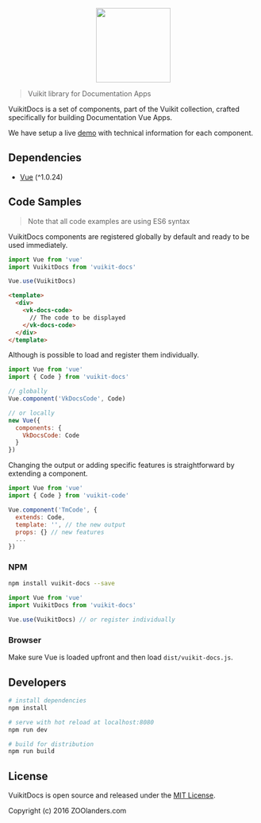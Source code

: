 <p align="center">
  <a href="https://vuikit.github.io/vuikit/#!/alert">
    <img width="150" src="https://cdn.rawgit.com/vuikit/vuikit/master/static/logo-vuikit.svg">
  </a>
</p>

> Vuikit library for Documentation Apps

VuikitDocs is a set of components, part of the Vuikit collection, crafted specifically for
building Documentation Vue Apps.

We have setup a live [demo](http://vuikit.github.io/vuikit-docs) with technical information for each component.

## Dependencies

- [Vue](http://vuejs.org/) (^1.0.24)

## Code Samples
> Note that all code examples are using ES6 syntax

VuikitDocs components are registered globally by default and ready to be used immediately.

```js
import Vue from 'vue'
import VuikitDocs from 'vuikit-docs'

Vue.use(VuikitDocs)
```
```html
<template>
  <div>
    <vk-docs-code>
      // The code to be displayed
    </vk-docs-code>
  </div>
</template>
```

Although is possible to load and register them individually.

```js
import Vue from 'vue'
import { Code } from 'vuikit-docs'

// globally
Vue.component('VkDocsCode', Code)

// or locally
new Vue({
  components: {
    VkDocsCode: Code
  }
})
```

Changing the output or adding specific features is straightforward by extending a component.

```js
import Vue from 'vue'
import { Code } from 'vuikit-code'

Vue.component('TmCode', {
  extends: Code,
  template: '', // the new output
  props: {} // new features
  ...
})
```

### NPM

```bash
npm install vuikit-docs --save
```
```js
import Vue from 'vue'
import VuikitDocs from 'vuikit-docs'

Vue.use(VuikitDocs) // or register individually
```

### Browser

Make sure Vue is loaded upfront and then load `dist/vuikit-docs.js`.

## Developers

``` bash
# install dependencies
npm install

# serve with hot reload at localhost:8080
npm run dev

# build for distribution
npm run build
```

## License

VuikitDocs is open source and released under the [MIT License](LICENSE.md).

Copyright (c) 2016 ZOOlanders.com
